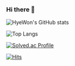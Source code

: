 ### Hi there 👋

![HyeWon's GitHub stats](https://github-readme-stats.vercel.app/api?username=blehye&show_icons=true&theme=dracula)

![Top Langs](https://github-readme-stats.vercel.app/api/top-langs/?username=blehye&layout=compact&theme=dracula)


[![Solved.ac Profile](http://mazassumnida.wtf/api/generate_badge?boj=blehye)](https://solved.ac/blehye)


[![Hits](https://hits.seeyoufarm.com/api/count/incr/badge.svg?url=https%3A%2F%2Fgithub.com%2Fblehye&count_bg=%23EFB3C5&title_bg=%23555555&icon=&icon_color=%23E7E7E7&title=hits&edge_flat=false)](https://hits.seeyoufarm.com)

<!--
**blehye/blehye** is a ✨ _special_ ✨ repository because its `README.md` (this file) appears on your GitHub profile.

Here are some ideas to get you started:

- 🔭 I’m currently working on ...
- 🌱 I’m currently learning ...
- 👯 I’m looking to collaborate on ...
- 🤔 I’m looking for help with ...
- 💬 Ask me about ...
- 📫 How to reach me: ...
- 😄 Pronouns: ...
- ⚡ Fun fact: ...
-->
